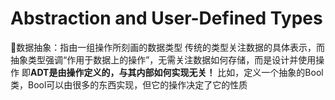 # Abstraction and User-Defined Types
📕数据抽象：指由一组操作所刻画的数据类型
传统的类型关注数据的具体表示，而抽象类型强调“作用于数据上的操作”，无需关注数据如何存储，而是设计并使用操作
即**ADT是由操作定义的，与其内部如何实现无关！**
比如，定义一个抽象的Bool类，Bool可以由很多的东西实现，但它的操作决定了它的性质